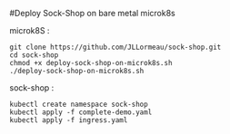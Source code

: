 #Deploy Sock-Shop on bare metal microk8s


microk8S : 

    git clone https://github.com/JLLormeau/sock-shop.git
    cd sock-shop
    chmod +x deploy-sock-shop-on-microk8s.sh
    ./deploy-sock-shop-on-microk8s.sh

sock-shop : 

    kubectl create namespace sock-shop
    kubectl apply -f complete-demo.yaml
    kubectl apply -f ingress.yaml

